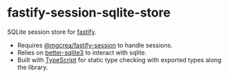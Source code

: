 # fastify-session-sqlite-store

SQLite session store for [fastify](https://github.com/fastify/fastify).

- Requires [@mgcrea/fastify-session](https://github.com/mgcrea/fastify-session) to handle sessions.
- Relies on [better-sqlite3](https://github.com/JoshuaWise/better-sqlite3) to interact with sqlite.
- Built with [TypeScript](https://www.typescriptlang.org/) for static type checking with exported types along the
  library.